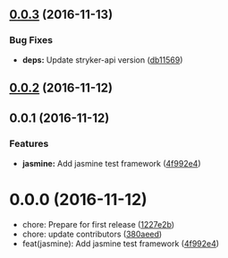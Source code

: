 <a name="0.0.3"></a>
## [0.0.3](https://github.com/stryker-mutator/stryker-jasmine/compare/v0.0.2...v0.0.3) (2016-11-13)


### Bug Fixes

* **deps:** Update stryker-api version ([db11569](https://github.com/stryker-mutator/stryker-jasmine/commit/db11569))



<a name="0.0.2"></a>
## [0.0.2](https://github.com/stryker-mutator/stryker-jasmine/compare/v0.0.1...v0.0.2) (2016-11-12)



<a name="0.0.1"></a>
## 0.0.1 (2016-11-12)


### Features

* **jasmine:** Add jasmine test framework ([4f992e4](https://github.com/stryker-mutator/stryker-jasmine/commit/4f992e4))



<a name="0.0.0"></a>
# 0.0.0 (2016-11-12)

* chore: Prepare for first release ([1227e2b](https://github.com/stryker-mutator/stryker-jasmine/commit/1227e2b))
* chore: update contributors ([380aeed](https://github.com/stryker-mutator/stryker-jasmine/commit/380aeed))
* feat(jasmine): Add jasmine test framework ([4f992e4](https://github.com/stryker-mutator/stryker-jasmine/commit/4f992e4))



